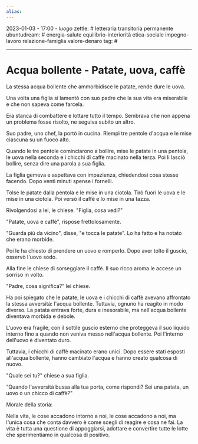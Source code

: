 ```yaml
---
alias: 
---
```

2023-01-03 - 17:00 - *luogo*
zettle: # letteraria transitoria permanente
ubuntudream: # energia-salute equilibrio-interiorità etica-sociale impegno-lavoro relazione-famiglia valore-denaro 
tag: #

---
# Acqua bollente - Patate, uova, caffè

La stessa acqua bollente che ammorbidisce le patate, rende dure le uova.

Una volta una figlia si lamentò con suo padre che la sua vita era miserabile e che non sapeva come farcela.

Era stanca di combattere e lottare tutto il tempo. Sembrava che non appena un problema fosse risolto, ne seguiva subito un altro.

Suo padre, uno chef, la portò in cucina. Riempì tre pentole d'acqua e le mise ciascuna su un fuoco alto.

Quando le tre pentole cominciarono a bollire, mise le patate in una pentola, le uova nella seconda e i chicchi di caffè macinato nella terza. Poi li lasciò bollire, senza dire una parola a sua figlia.

La figlia gemeva e aspettava con impazienza, chiedendosi cosa stesse facendo. Dopo venti minuti spense i fornelli.

Tolse le patate dalla pentola e le mise in una ciotola. Tirò fuori le uova e le mise in una ciotola. Poi versò il caffè e lo mise in una tazza.

Rivolgendosi a lei, le chiese. "Figlia, cosa vedi?"

"Patate, uova e caffè", rispose frettolosamente.

"Guarda più da vicino", disse, "e tocca le patate". Lo ha fatto e ha notato che erano morbide.

Poi le ha chiesto di prendere un uovo e romperlo. Dopo aver tolto il guscio, osservò l'uovo sodo.

Alla fine le chiese di sorseggiare il caffè. Il suo ricco aroma le accese un sorriso in volto.

"Padre, cosa significa?" lei chiese.

Ha poi spiegato che le patate, le uova e i chicchi di caffè avevano affrontato la stessa avversità: l'acqua bollente. Tuttavia, ognuno ha reagito in modo diverso. La patata entrava forte, dura e inesorabile, ma nell'acqua bollente diventava morbida e debole.

L'uovo era fragile, con il sottile guscio esterno che proteggeva il suo liquido interno fino a quando non veniva messo nell'acqua bollente. Poi l'interno dell'uovo è diventato duro.

Tuttavia, i chicchi di caffè macinato erano unici. Dopo essere stati esposti all'acqua bollente, hanno cambiato l'acqua e hanno creato qualcosa di nuovo.

"Quale sei tu?" chiese a sua figlia.

“Quando l'avversità bussa alla tua porta, come rispondi? Sei una patata, un uovo o un chicco di caffè?"

Morale della storia:

Nella vita, le cose accadono intorno a noi, le cose accadono a noi, ma l'unica cosa che conta davvero è come scegli di reagire e cosa ne fai. La vita è tutta una questione di appoggiarsi, adottare e convertire tutte le lotte che sperimentiamo in qualcosa di positivo.
